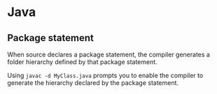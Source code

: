 # Java

## Package statement

When source declares a package statement, the compiler generates a folder hierarchy defined by that package statement.

Using `javac -d MyClass.java` prompts you to enable the compiler to generate the hierarchy declared by the package statement.